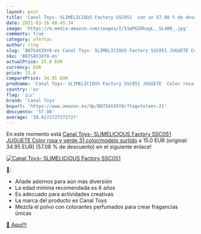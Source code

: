 ```yaml
---
layout: post
title: 'Canal Toys- SLIMELICIOUS Factory SSC051  con un 57.08 % de descuento'
date: 2021-03-16 08:45:34
image: 'https://m.media-amazon.com/images/I/51mPG2DkagL._SL400_.jpg'
comments: true
category: ofertas
author: ring
slug: 'B07S4X3XY8-es Canal Toys- SLIMELICIOUS Factory SSC051 JUGUETE Color rosa...'
sku: 'B07S4X3XY8-es'
actualPrice: 15.0 EUR
currency: EUR
price: 15.0
comparePrice: 34.95 EUR
prodname: 'Canal Toys- SLIMELICIOUS Factory SSC051 JUGUETE  Color rosa y verde  31    color/modelo surtido'
country: 'es'
flag: '🇪🇸'
brand: 'Canal Toys'
buyurl: 'https://www.amazon.es/dp/B07S4X3XY8/?tag=tolees-21'
descuento: '57.08'
average: '18.4272727272727'
---
```


En este momento está [Canal Toys- SLIMELICIOUS Factory SSC051 JUGUETE  Color rosa y verde  31    color/modelo surtido](https://www.amazon.es/dp/B07S4X3XY8/?tag=tolees-21) a 15.0 EUR (original: 34.95 EUR) (57.08 %  de descuento) en el siguiente enlace!

[![Canal Toys- SLIMELICIOUS Factory SSC051 ](https://m.media-amazon.com/images/I/51mPG2DkagL._SL400_.jpg)](https://www.amazon.es/dp/B07S4X3XY8/?tag=tolees-21)

🔎:

- Añade adornos para aún más diversión
- La edad mínima recomendada es 6 años
- Es adecuado para actividades creativas
- La marca del producto es Canal Toys
- Mezcla el polvo con colorantes perfumados para crear fragancias únicas

[🛒 Aquí!!!](https://www.amazon.es/dp/B07S4X3XY8/?tag=tolees-21)
